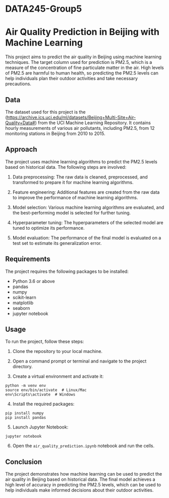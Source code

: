 # DATA245-Group5
# Air Quality Prediction in Beijing with Machine Learning
This project aims to predict the air quality in Beijing using machine learning techniques. The target column used for prediction is PM2.5, which is a measure of the concentration of fine particulate matter in the air. High levels of PM2.5 are harmful to human health, so predicting the PM2.5 levels can help individuals plan their outdoor activities and take necessary precautions.

## Data
The dataset used for this project is the (https://archive.ics.uci.edu/ml/datasets/Beijing+Multi-Site+Air-Quality+Data#) from the UCI Machine Learning Repository. It contains hourly measurements of various air pollutants, including PM2.5, from 12 monitoring stations in Beijing from 2010 to 2015.

## Approach
The project uses machine learning algorithms to predict the PM2.5 levels based on historical data. The following steps are involved:

1. Data preprocessing: The raw data is cleaned, preprocessed, and transformed to prepare it for machine learning algorithms.

2. Feature engineering: Additional features are created from the raw data to improve the performance of machine learning algorithms.

3. Model selection: Various machine learning algorithms are evaluated, and the best-performing model is selected for further tuning.

4. Hyperparameter tuning: The hyperparameters of the selected model are tuned to optimize its performance.

5. Model evaluation: The performance of the final model is evaluated on a test set to estimate its generalization error.

## Requirements
The project requires the following packages to be installed:

- Python 3.6 or above
- pandas
- numpy
- scikit-learn
- matplotlib
- seaborn
- jupyter notebook

## Usage
To run the project, follow these steps:

1. Clone the repository to your local machine.

2. Open a command prompt or terminal and navigate to the project directory.

3. Create a virtual environment and activate it:

```
python -m venv env
source env/bin/activate  # Linux/Mac
env\Scripts\activate  # Windows
```

4. Install the required packages:

```
pip install numpy
pip install pandas
```

5. Launch Jupyter Notebook:

```
jupyter notebook
```

6. Open the `air_quality_prediction.ipynb` notebook and run the cells.

## Conclusion
The project demonstrates how machine learning can be used to predict the air quality in Beijing based on historical data. The final model achieves a high level of accuracy in predicting the PM2.5 levels, which can be used to help individuals make informed decisions about their outdoor activities.

